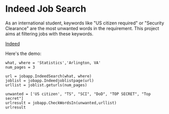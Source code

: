 # Indeed Job Search
As an international student, keywords like "US citizen required" or "Security Clearance" are the most unwanted words in the requirement. This project aims at filtering jobs with these keywords.

[Indeed](https://www.indeed.com/)

Here's the demo:
```
what, where = 'Statistics','Arlington, VA'
num_pages = 3

url = jobapp.IndeedSearch(what, where)
joblist = jobapp.Indeedjoblistpage(url)
urllist = joblist.geturls(num_pages)
```

```
unwanted = ['US citizen', "TS", "SCI", "DoD", "TOP SECRET", "Top secret"]
urlresult = jobapp.CheckWordsIn(unwanted,urllist)
urlresult
```
